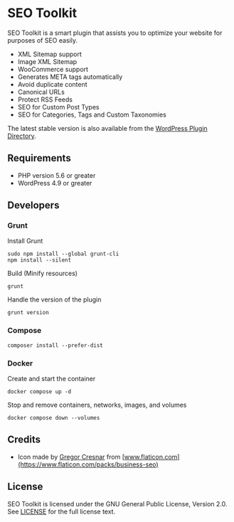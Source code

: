 # SEO Toolkit

SEO Toolkit is a smart plugin that assists you to optimize your website for
purposes of SEO easily.

* XML Sitemap support
* Image XML Sitemap
* WooCommerce support
* Generates META tags automatically
* Avoid duplicate content
* Canonical URLs
* Protect RSS Feeds
* SEO for Custom Post Types
* SEO for Categories, Tags and Custom Taxonomies

The latest stable version is also available from the
[WordPress Plugin Directory](https://wordpress.org/plugins/seo-toolkit/).

## Requirements

* PHP version 5.6 or greater
* WordPress 4.9 or greater

## Developers

### Grunt

Install Grunt

    sudo npm install --global grunt-cli
    npm install --silent

Build (Minify resources)

    grunt

Handle the version of the plugin

    grunt version

### Compose

    composer install --prefer-dist

### Docker

Create and start the container

    docker compose up -d

Stop and remove containers, networks, images, and volumes

    docker compose down --volumes

## Credits

* Icon made by [Gregor Cresnar](https://www.flaticon.com/authors/gregor-cresnar)
  from [www.flaticon.com](https://www.flaticon.com/packs/business-seo)

## License

SEO Toolkit is licensed under the GNU General Public License, Version 2.0.
See [LICENSE](LICENSE) for the full license text.
